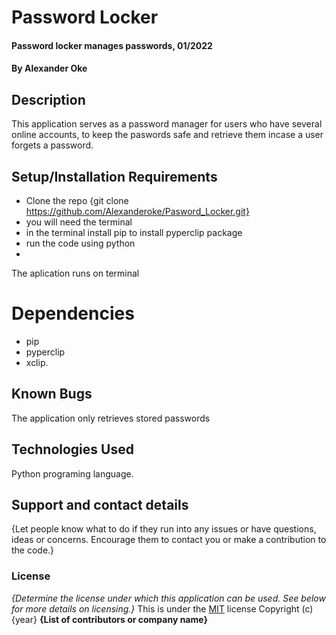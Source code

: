 # Password Locker
#### Password locker manages passwords, 01/2022
#### By **Alexander Oke**
## Description
This application serves as a password manager for users who have several online accounts, to keep the paswords safe and retrieve them incase a user forgets a password. 
## Setup/Installation Requirements
* Clone the repo {git clone https://github.com/Alexanderoke/Pasword_Locker.git}
* you will need the terminal
* in the terminal install pip to install pyperclip package
* run the code using python
* 
The aplication runs on terminal 
# Dependencies
* pip
* pyperclip
* xclip.
## Known Bugs
The application only retrieves stored passwords
## Technologies Used
Python programing language.
## Support and contact details
{Let people know what to do if they run into any issues or have questions, ideas or concerns.  Encourage them to contact you or make a contribution to the code.}
### License
*{Determine the license under which this application can be used.  See below for more details on licensing.}*
This is under the [MIT](LICENSE) license
Copyright (c) {year} **{List of contributors or company name}**